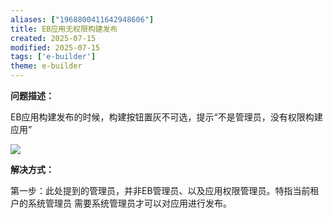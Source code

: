 ```yaml
---
aliases: ["1968800411642948606"]
title: EB应用无权限构建发布
created: 2025-07-15
modified: 2025-07-15
tags: ['e-builder']
theme: e-builder
---
```


**问题描述：**

EB应用构建发布的时候，构建按钮置灰不可选，提示“不是管理员，没有权限构建应用”

![](https://myhelpdoc.oss-cn-heyuan.aliyuncs.com/mdimages/79b7f93ce994785bc17e135919c74ada.jpg)

**解决方式：**

第一步：此处提到的管理员，并非EB管理员、以及应用权限管理员。特指当前租户的系统管理员 需要系统管理员才可以对应用进行发布。

